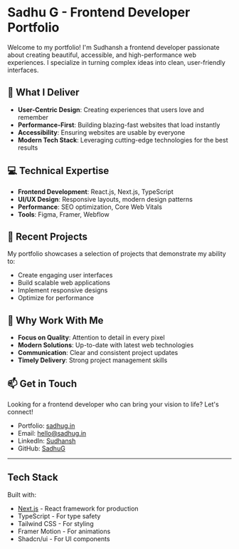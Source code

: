 # Sadhu G - Frontend Developer Portfolio

Welcome to my portfolio! I'm Sudhansh a frontend developer passionate about creating beautiful, accessible, and high-performance web experiences. I specialize in turning complex ideas into clean, user-friendly interfaces.

## 🎯 What I Deliver

- **User-Centric Design**: Creating experiences that users love and remember
- **Performance-First**: Building blazing-fast websites that load instantly
- **Accessibility**: Ensuring websites are usable by everyone
- **Modern Tech Stack**: Leveraging cutting-edge technologies for the best results

## 💻 Technical Expertise

- **Frontend Development**: React.js, Next.js, TypeScript
- **UI/UX Design**: Responsive layouts, modern design patterns
- **Performance**: SEO optimization, Core Web Vitals
- **Tools**: Figma, Framer, Webflow

## 🚀 Recent Projects

My portfolio showcases a selection of projects that demonstrate my ability to:

- Create engaging user interfaces
- Build scalable web applications
- Implement responsive designs
- Optimize for performance

## 🌟 Why Work With Me

- **Focus on Quality**: Attention to detail in every pixel
- **Modern Solutions**: Up-to-date with latest web technologies
- **Communication**: Clear and consistent project updates
- **Timely Delivery**: Strong project management skills

## 📫 Get in Touch

Looking for a frontend developer who can bring your vision to life? Let's connect!

- Portfolio: [sadhug.in](https://sadhug.in)
- Email: hello@sadhug.in
- LinkedIn: [Sudhansh](https://www.linkedin.com/in/sudhu-g/)
- GitHub: [SadhuG](https://github.com/SadhuG)

---

## Tech Stack

Built with:

- [Next.js](https://nextjs.org) - React framework for production
- TypeScript - For type safety
- Tailwind CSS - For styling
- Framer Motion - For animations
- Shadcn/ui - For UI components
